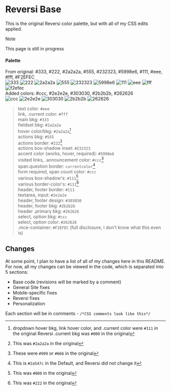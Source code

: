 # Reversi Base
This is the original Reversi color palette, but with all of my CSS edits applied.
> [!NOTE]
> This page is still in progress
#### Palette
From original: #333, #222, #2a2a2a, #555, #232323, #5998e6, #111, #eee, #fff, #F2EFEC\
![333](https://readme-swatches.vercel.app/333?style=circle) ![222](https://readme-swatches.vercel.app/222?style=circle) ![2a2a2a](https://readme-swatches.vercel.app/2a2a2a?style=circle) ![555](https://readme-swatches.vercel.app/555?style=circle) ![232323](https://readme-swatches.vercel.app/232323?style=circle) ![5998e6](https://readme-swatches.vercel.app/5998e6?style=circle) ![111](https://readme-swatches.vercel.app/111?style=circle) ![eee](https://readme-swatches.vercel.app/eee?style=circle) ![fff](https://readme-swatches.vercel.app/fff?style=circle) ![f2efec](https://readme-swatches.vercel.app/f2efec?style=circle) \
Added colors: #ccc, #2e2e2e, #303030, #2b2b2b, #262626\
![ccc](https://readme-swatches.vercel.app/ccc?style=circle) ![2e2e2e](https://readme-swatches.vercel.app/2e2e2e?style=circle) ![303030](https://readme-swatches.vercel.app/303030?style=circle) ![2b2b2b](https://readme-swatches.vercel.app/2b2b2b?style=circle) ![262626](https://readme-swatches.vercel.app/262626?style=circle) 

> text color: `#eee`\
> link, .current color: `#fff`\
> main bkg: `#333`\
> fieldset bkg: `#2a2a2a`\
> hover color/bkg: `#2a2a2a`[^1]\
> actions bkg: `#555`\
> actions border: `#222`[^2]\
> actions box-shadow inset: `#232323`\
> accent color (works, hover, required): `#5998e6`\
> visited links, .announcement color: `#ccc`[^3]\
> span.question border: `currentcolor`[^4]\
> form required, span count color: `#ccc`\
> various box-shadow's: `#111`[^5]\
> various border-color's: `#111`[^6]\
> header, footer border: `#111`\
> textarea, input: `#2e2e2e`\
> header, footer design: `#303030`\
> header, footer bkg: `#2b2b2b`\
> header .primary bkg: `#262626`\
> select, option bkg: `#ccc`\
> select, option color: `#262626`\
> .mce-container: `#F2EFEC` (full disclosure, I don't know what this even is)
[^1]: dropdown hover bkg, link hover color, and .current color were `#111` in the original Reversi
  .current bkg was `#000` in the original
[^2]: This was `#2a2a2a` in the original
[^3]: These were `#999` or `#666` in the original
[^4]: This is `#2a547c` in the Default, and Reversi did not change it
[^5]: This was `#000` in the original
[^6]: This was `#222` in the original


## Changes
At some point, I plan to have a list of all of my changes here in this README. For now, all my changes can be viewed in the code, which is separated into 5 sections:

- Base code (revisions will be marked by a comment)
- General Site fixes
- Mobile-specific fixes
- Reversi fixes
- Personalization

Each section will be in comments - `/*CSS comments look like this*/`
